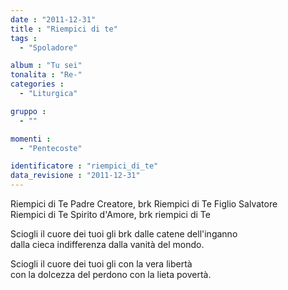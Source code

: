 ```yaml
---
date : "2011-12-31"
title : "Riempici di te"
tags : 
  - "Spoladore"

album : "Tu sei"
tonalita : "Re-"
categories : 
  - "Liturgica"

gruppo : 
  - ""

momenti : 
  - "Pentecoste"

identificatore : "riempici_di_te"
data_revisione : "2011-12-31"
---
```

  
  
  
Riempici di Te Padre Creatore, brk Riempici di Te Figlio Salvatore  
Riempici di Te Spirito d'Amore, brk riempici di Te  
  
  
  
Sciogli il cuore dei tuoi gli brk dalle catene dell'inganno  
dalla cieca indifferenza dalla vanità del mondo.  
  
Sciogli il cuore dei tuoi gli con la vera libertà  
con la dolcezza del perdono con la lieta povertà.  
  
  
  
  
